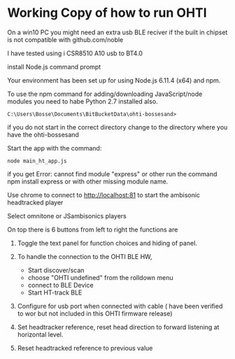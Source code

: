 # Working Copy of how to run OHTI

On a win10 PC you might need an extra usb BLE reciver if the built in chipset is not compatible with github.com/noble

I have tested using i CSR8510 A10 usb to BT4.0

install Node.js command prompt

Your environment has been set up for using Node.js 6.11.4 (x64) and npm.

To use the npm command for adding/downloading JavaScript/node modules you need to habe Python 2.7 installed also.

`C:\Users\Bosse\Documents\BitBucketData\ohti-bossesand>`

if you do not start in the correct directory change to the directory where you have the ohti-bossesand

Start the app with the command:

`node main_ht_app.js`

if you get Error: cannot find module "express" or other run the command npm install express or with other missing module name.

Use chrome to connect to <http://localhost:81> to start the ambisonic headtracked player

Select omnitone or JSambisonics players

On top there is 6 buttons from left to right the functions are

1. Toggle the text panel for function choices and hiding of panel.

2. To handle the connection to the OHTI BLE HW,

   - Start discover/scan
   - choose "OHTI undefined" from the rolldown menu
   - connect to BLE Device
   - Start HT-track BLE

3. Configure for usb port when connected with cable ( have been verified to wor but not included in this OHTI firmware release)

4. Set headtracker reference, reset head direction to forward listening at horizontal level.

5. Reset headtracked reference to previous value

